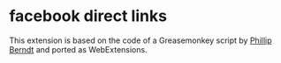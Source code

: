 # facebook direct links

This extension is based on the code of a Greasemonkey script by [Phillip Berndt](http://www.pberndt.com/) and ported as WebExtensions.